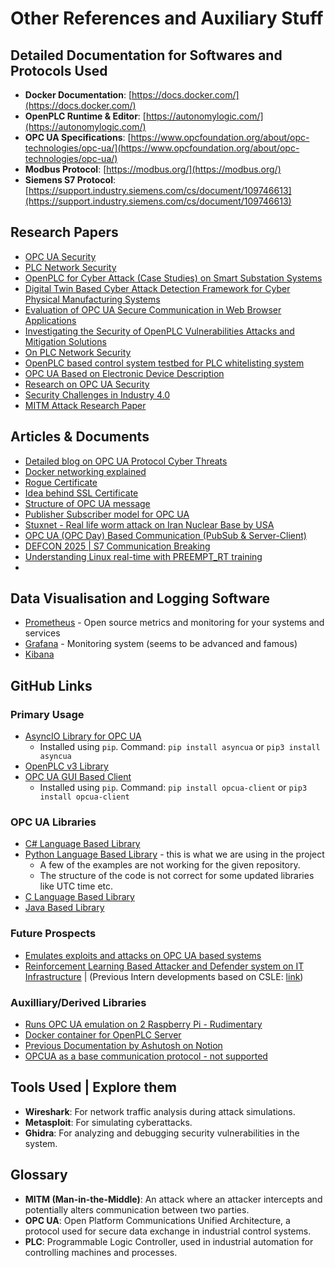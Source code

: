 # Other References and Auxiliary Stuff

## Detailed Documentation for Softwares and Protocols Used

- **Docker Documentation**: [https://docs.docker.com/](https://docs.docker.com/)
- **OpenPLC Runtime & Editor**: [https://autonomylogic.com/](https://autonomylogic.com/)
- **OPC UA Specifications**: [https://www.opcfoundation.org/about/opc-technologies/opc-ua/](https://www.opcfoundation.org/about/opc-technologies/opc-ua/)
- **Modbus Protocol**: [https://modbus.org/](https://modbus.org/)
- **Siemens S7 Protocol**: [https://support.industry.siemens.com/cs/document/109746613](https://support.industry.siemens.com/cs/document/109746613)

## Research Papers
- [OPC UA Security](https://ieeexplore.ieee.org/stamp/stamp.jsp?tp=&arnumber=5514836)
- [PLC Network Security](https://doi.org/10.1016/j.ijcip.2018.05.004)
- [OpenPLC for Cyber Attack (Case Studies) on Smart Substation Systems](/assets/research-papers/Compatible_OpenPLC_%20for_Cyber_Attack_Case_Studies_on_Smart_Substation_Systems.pdf)
- [Digital Twin Based Cyber Attack Detection Framework for Cyber Physical Manufacturing Systems](/assets/research-papers/Digital_Twin-Based_Cyber-Attack_Detection_Framework_for_Cyber-Physical_Manufacturing_Systems.pdf)
- [Evaluation of OPC UA Secure Communication in Web Browser Applications](/assets/research-papers/Evaluation_of_OPC_UA_secure_communication_in_web_browser_applications.pdf)
- [Investigating the Security of OpenPLC Vulnerabilities Attacks and Mitigation Solutions](/assets/research-papers/Investigating_the_Security_of_OpenPLC_Vulnerabilities_Attacks_and_Mitigation_Solutions.pdf)
- [On PLC Network Security](/assets/research-papers/On_plc_network_sec.pdf)
- [OpenPLC based control system testbed for PLC whitelisting system](/assets/research-papers/OpenPLC.pdf)
- [OPC UA Based on Electronic Device Description](/assets/research-papers/Research_on_OPC_UA_based_on_electronic_device_description.pdf)
- [Research on OPC UA Security](/assets/research-papers/Research_on_OPC_UA_security.pdf)
- [Security Challenges in Industry 4.0](/assets/research-papers/security_challenges_in_industry_4.pdf)
- [MITM Attack Research Paper](/assets/research-papers/mitm-attack-research-paper.pdf)

## Articles & Documents
- [Detailed blog on OPC UA Protocol Cyber Threats](https://www.txone.com/blog/opc-ua-protocol-cyber-threats/)
- [Docker networking explained](https://indumathimanivannan.medium.com/docker-network-modes-explained-bridge-host-and-overlay-comparisons-d691857f9d30)
- [Rogue Certificate](https://www.thesslstore.com/blog/what-is-a-rogue-certificate/)
- [Idea behind SSL Certificate](https://aws.amazon.com/what-is/ssl-certificate/)
- [Structure of OPC UA message](https://reference.opcfoundation.org/Core/Part6/v105/docs/7.1.2)
- [Publisher Subscriber model for OPC UA](https://prosysopc.com/blog/opc-ua-pubsub-explained/)
- [Stuxnet - Real life worm attack on Iran Nuclear Base by USA](https://www.trellix.com/en-in/security-awareness/ransomware/what-is-stuxnet/)
- [OPC UA (OPC Day) Based Communication (PubSub & Server-Client)](/assets/research-papers/13_opc_day.pdf)
- [DEFCON 2025 | S7 Communication Breaking](/assets/research-papers/DEF%20CON%2025%20-%20Cheng-Lei-The-Spear-to-Break-the-Security-Wall-of-S7CommPlus.pdf)
- [Understanding Linux real-time with PREEMPT_RT training](/assets/research-papers/preempt-rt-slides.pdf)
- 

## Data Visualisation and Logging Software
- [Prometheus](https://prometheus.io/) - Open source metrics and monitoring for your systems and services
- [Grafana](https://grafana.com/) - Monitoring system (seems to be advanced and famous)
- [Kibana](https://www.elastic.co/kibana)

## GitHub Links

### Primary Usage
- [AsyncIO Library for OPC UA](https://github.com/FreeOpcUa/opcua-asyncio)
  - Installed using `pip`. Command: `pip install asyncua` or `pip3 install asyncua`
- [OpenPLC v3 Library](https://github.com/thiagoralves/OpenPLC_v3)
- [OPC UA GUI Based Client](https://github.com/FreeOpcUa/opcua-client-gui)
  - Installed using `pip`. Command: `pip install opcua-client` or `pip3 install opcua-client`
### OPC UA Libraries
- [C# Language Based Library](https://github.com/OPCFoundation/UA-.NETStandard)
- [Python Language Based Library](https://github.com/FreeOpcUa/python-opcua) - this is what we are using in the project
  - A few of the examples are not working for the given repository.
  - The structure of the code is not correct for some updated libraries like UTC time etc.
- [C Language Based Library](https://open62541.org/)
- [Java Based Library](https://github.com/eclipse/milo)
### Future Prospects
- [Emulates exploits and attacks on OPC UA based systems](https://github.com/claroty/opcua-exploit-framework)
- [Reinforcement Learning Based Attacker and Defender system on IT Infrastructure](https://github.com/Limmen/csle) | (Previous Intern developments based on CSLE: [link](https://github.com/Artifex2002/csle))
### Auxilliary/Derived Libraries
- [Runs OPC UA emulation on 2 Raspberry Pi - Rudimentary](https://github.com/FHatCSW/OPCUA-Sample)
- [Docker container for OpenPLC Server](https://github.com/jpaffrath/docker-openplc)
- [Previous Documentation by Ashutosh on Notion](https://www.notion.so/e179a310d01c4af39e249d1d50d2935c?v=b8f2151dcac7432aa148bf22530eabf1)
- [OPCUA as a base communication protocol - not supported](https://github.com/andiburger/OpenPLC_v3_Opcua)

## Tools Used | Explore them

- **Wireshark**: For network traffic analysis during attack simulations.
- **Metasploit**: For simulating cyberattacks.
- **Ghidra**: For analyzing and debugging security vulnerabilities in the system.

## Glossary

- **MITM (Man-in-the-Middle)**: An attack where an attacker intercepts and potentially alters communication between two parties.
- **OPC UA**: Open Platform Communications Unified Architecture, a protocol used for secure data exchange in industrial control systems.
- **PLC**: Programmable Logic Controller, used in industrial automation for controlling machines and processes.
